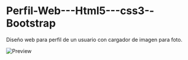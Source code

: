 # Perfil-Web---Html5---css3--Bootstrap

Diseño web para perfil de un usuario con cargador de imagen para foto.

![Preview](https://raw.githubusercontent.com/sergio-gonzalez11/Perfil-Web---Html5---css3--Bootstrap/master/previa.png)
